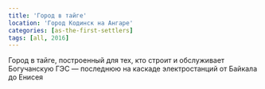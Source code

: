 ```yaml
---
title: 'Город в тайге'
location: 'Город Кодинск на Ангаре'
categories: [as-the-first-settlers]
tags: [all, 2016]
---
```


Город в тайге, построенный для тех, кто строит и обслуживает Богучанскую ГЭС — последнюю на каскаде электростанций от Байкала до Енисея